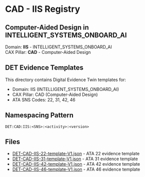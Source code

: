 # CAD - IIS Registry

## Computer-Aided Design in INTELLIGENT_SYSTEMS_ONBOARD_AI

Domain: **IIS** - INTELLIGENT_SYSTEMS_ONBOARD_AI  
CAX Pillar: **CAD** - Computer-Aided Design

## DET Evidence Templates

This directory contains Digital Evidence Twin templates for:
- Domain: IIS (INTELLIGENT_SYSTEMS_ONBOARD_AI)
- CAX Pillar: CAD (Computer-Aided Design)
- ATA SNS Codes: 22, 31, 42, 46

## Namespacing Pattern
```
DET:CAD:IIS:<SNS>:<activity>:<version>
```

## Files
- [DET-CAD-IIS-22-template-V1.json](DET-CAD-IIS-22-template-V1.json) - ATA 22 evidence template
- [DET-CAD-IIS-31-template-V1.json](DET-CAD-IIS-31-template-V1.json) - ATA 31 evidence template
- [DET-CAD-IIS-42-template-V1.json](DET-CAD-IIS-42-template-V1.json) - ATA 42 evidence template
- [DET-CAD-IIS-46-template-V1.json](DET-CAD-IIS-46-template-V1.json) - ATA 46 evidence template
